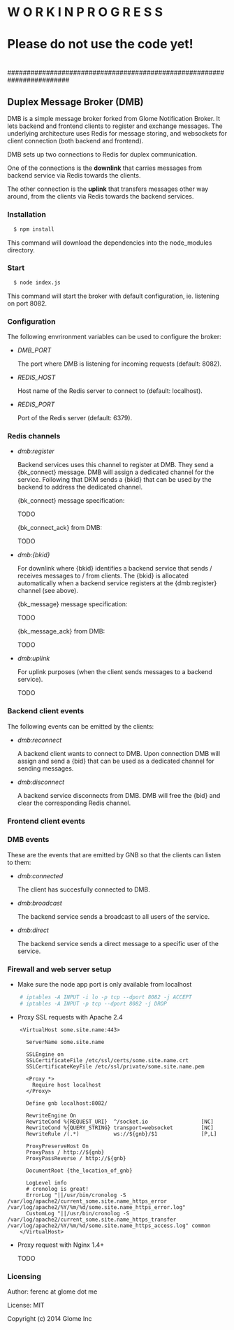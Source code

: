#
# W O R K     I N     P R O G R E S S
#
# Please do not use the code yet!
#
########################################################################

## Duplex Message Broker (DMB)

DMB is a simple message broker forked from Glome Notification Broker. It
lets backend and frontend clients to register and exchange messages. The
underlying architecture uses Redis for message storing, and websockets
for client connection (both backend and frontend).

DMB sets up two connections to Redis for duplex communication.

One of the connections is the __downlink__ that carries messages from
backend service via Redis towards the clients.

The other connection is the __uplink__ that transfers messages other way
around, from the clients via Redis towards the backend services.

### Installation

```bash
  $ npm install
```

This command will download the dependencies into the node_modules
directory.

### Start

```bash
  $ node index.js
```

This command will start the broker with default configuration, ie.
listening on port 8082.

### Configuration

The following envrironment variables can be used to configure the broker:

 * <i>DMB_PORT</i>

    The port where DMB is listening for incoming requests (default: 8082).

 * <i>REDIS_HOST</i>

    Host name of the Redis server to connect to (default: localhost).

 * <i>REDIS_PORT</i>

    Port of the Redis server (default: 6379).

### Redis channels

 * <i>dmb:register</i>

    Backend services uses this channel to register at DMB. They send a
    {bk_connect} message. DMB will assign a dedicated channel for the
    service. Following that DKM sends a {bkid} that can be used by the
    backend to address the dedicated channel.

    {bk_connect} message specification:

    TODO

    {bk_connect_ack} from DMB:

    TODO

 * <i>dmb:{bkid}</i>

    For downlink where {bkid} identifies a backend service that sends /
    receives messages to / from clients. The {bkid} is allocated
    automatically when a backend service registers at the {dmb:register}
    channel (see above).

    {bk_message} message specification:

    TODO

    {bk_message_ack} from DMB:

    TODO

 * <i>dmb:uplink</i>

    For uplink purposes (when the client sends messages to a backend
    service).

    TODO

### Backend client events

 The following events can be emitted by the clients:

 * <i>dmb:reconnect</i>

    A backend client wants to connect to DMB. Upon connection DMB will
    assign and send a {bid} that can be used as a dedicated channel for
    sending messages.

 * <i>dmb:disconnect</i>

    A backend service disconnects from DMB. DMB will free the {bid} and
    clear the corresponding Redis channel.

### Frontend client events


### DMB events

 These are the events that are emitted by GNB so that the clients can listen
 to them:

 * <i>dmb:connected</i>

    The client has succesfully connected to DMB.

 * <i>dmb:broadcast</i>

    The backend service sends a broadcast to all users of the service.

 * <i>dmb:direct</i>

    The backend service sends a direct message to a specific user of the
    service.

### Firewall and web server setup

 * Make sure the node app port is only available from localhost


```bash
    # iptables -A INPUT -i lo -p tcp --dport 8082 -j ACCEPT
    # iptables -A INPUT -p tcp --dport 8082 -j DROP
```

 * Proxy SSL requests with Apache 2.4

```config
    <VirtualHost some.site.name:443>

      ServerName some.site.name

      SSLEngine on
      SSLCertificateFile /etc/ssl/certs/some.site.name.crt
      SSLCertificateKeyFile /etc/ssl/private/some.site.name.pem

      <Proxy *>
        Require host localhost
      </Proxy>

      Define gnb localhost:8082/

      RewriteEngine On
      RewriteCond %{REQUEST_URI}  ^/socket.io                 [NC]
      RewriteCond %{QUERY_STRING} transport=websocket         [NC]
      RewriteRule /(.*)           ws://${gnb}/$1              [P,L]

      ProxyPreserveHost On
      ProxyPass / http://${gnb}
      ProxyPassReverse / http://${gnb}

      DocumentRoot {the_location_of_gnb}

      LogLevel info
      # cronolog is great!
      ErrorLog "||/usr/bin/cronolog -S /var/log/apache2/current_some.site.name_https_error /var/log/apache2/%Y/%m/%d/some.site.name_https_error.log"
      CustomLog "||/usr/bin/cronolog -S /var/log/apache2/current_some.site.name_https_transfer /var/log/apache2/%Y/%m/%d/some.site.name_https_access.log" common
    </VirtualHost>
```

  * Proxy request with Nginx 1.4+

    TODO

### Licensing

Author: ferenc at glome dot me

License: MIT

Copyright (c) 2014 Glome Inc
